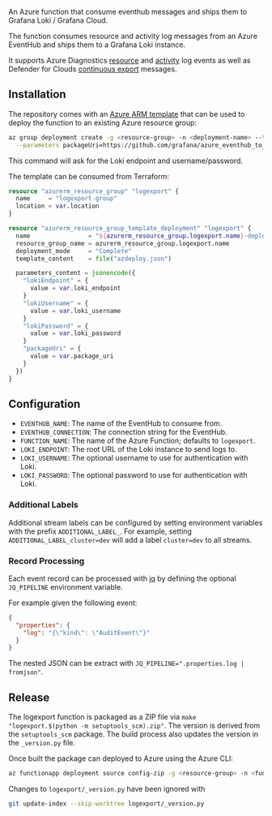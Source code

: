 An Azure function that consume eventhub messages and ships them to Grafana Loki / Grafana Cloud. 

The function consumes resource and activity log messages from an Azure EventHub and ships them to a Grafana Loki instance.

It supports Azure Diagnostics
[resource](https://learn.microsoft.com/en-us/azure/azure-monitor/essentials/resource-logs-schema) and
[activity](https://learn.microsoft.com/en-us/azure/azure-monitor/essentials/activity-log-schema) log events as well as
Defender for Clouds [continuous export](https://learn.microsoft.com/en-us/azure/defender-for-cloud/continuous-export)
messages.

## Installation

The repository comes with an [Azure ARM template](https://learn.microsoft.com/en-us/azure/azure-resource-manager/templates/overview)
that can be used to deploy the function to an existing Azure resource group:

```bash
az group deployment create -g <resource-group> -n <deployment-name> --template-file azdeploy.json \
  --parameters packageUri=https://github.com/grafana/azure_eventhub_to_loki/releases/download/<version>/logexport.<version>.zip
```

This command will ask for the Loki endpoint and username/password.

The template can be consumed from Terraform:

```terraform
resource "azurerm_resource_group" "logexport" {
  name     = "logexport-group"
  location = var.location
}

resource "azurerm_resource_group_template_deployment" "logexport" {
  name                = "${azurerm_resource_group.logexport.name}-deploy"
  resource_group_name = azurerm_resource_group.logexport.name
  deployment_mode     = "Complete"
  template_content    = file("azdeploy.json")

  parameters_content = jsonencode({
    "lokiEndpoint" = {
      value = var.loki_endpoint
    }
    "lokiUsername" = {
      value = var.loki_username
    }
    "lokiPassword" = {
      value = var.loki_password
    }
    "packageUri" = {
      value = var.package_uri
    }
  })
}
```

## Configuration

- `EVENTHUB_NAME`: The name of the EventHub to consume from.
- `EVENTHUB_CONNECTION`: The connection string for the EventHub.
- `FUNCTION_NAME`: The name of the Azure Function; defaults to `logexport`.
- `LOKI_ENDPOINT`: The root URL of the Loki instance to send logs to.
- `LOKI_USERNAME`: The optional username to use for authentication with Loki.
- `LOKI_PASSWORD`: The optional password to use for authentication with Loki.

### Additional Labels

Additional stream labels can be configured by setting environment variables with the prefix `ADDITIONAL_LABEL_`. For example,
setting `ADDITIONAL_LABEL_cluster=dev` will add a label `cluster=dev` to all streams.

### Record Processing

Each event record can be processed with [jq](https://jqlang.org/manual/) by defining the optional `JQ_PIPELINE` environment variable.

For example given the following event:

```json
{
  "properties": {
    "log": "{\"kind\": \"AuditEvent\"}"
  }
}
```

The nested JSON can be extract with `JQ_PIPELINE=".properties.log | fromjson"`.

## Release

The logexport function is packaged as a ZIP file via `make "logexport.$(python -m setuptools_scm).zip"`. The version is
derived from the `setuptools_scm` package. The build process also updates the version in the `_version.py` file.

Once built the package can deployed to Azure using the Azure CLI:

```bash
az functionapp deployment source config-zip -g <resource-group> -n <function-app-name> --src <path-to-zip-file>
```

Changes to `logexport/_version.py` have been ignored with

```bash
git update-index --skip-worktree logexport/_version.py
```

